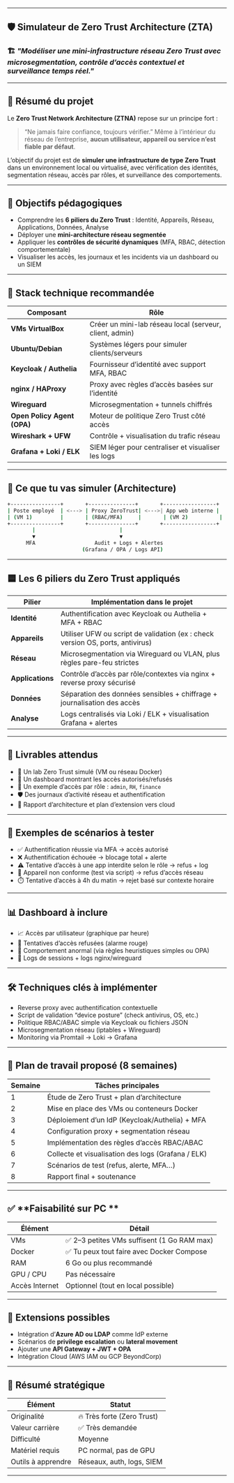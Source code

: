  ---

## 🛡️ **Simulateur de Zero Trust Architecture (ZTA)**

### 🏗️ *"Modéliser une mini-infrastructure réseau Zero Trust avec microsegmentation, contrôle d’accès contextuel et surveillance temps réel."*

---

## 🧠 **Résumé du projet**

Le **Zero Trust Network Architecture (ZTNA)** repose sur un principe fort :

> “Ne jamais faire confiance, toujours vérifier.”
> Même à l’intérieur du réseau de l’entreprise, **aucun utilisateur, appareil ou service n’est fiable par défaut**.

L’objectif du projet est de **simuler une infrastructure de type Zero Trust** dans un environnement local ou virtualisé, avec vérification des identités, segmentation réseau, accès par rôles, et surveillance des comportements.

---

## 🎯 **Objectifs pédagogiques**

* Comprendre les **6 piliers du Zero Trust** : Identité, Appareils, Réseau, Applications, Données, Analyse
* Déployer une **mini-architecture réseau segmentée**
* Appliquer les **contrôles de sécurité dynamiques** (MFA, RBAC, détection comportementale)
* Visualiser les accès, les journaux et les incidents via un dashboard ou un SIEM

---

## 🧰 **Stack technique recommandée**

| Composant                   | Rôle                                                    |
| --------------------------- | ------------------------------------------------------- |
| **VMs VirtualBox**          | Créer un mini-lab réseau local (serveur, client, admin) |
| **Ubuntu/Debian**           | Systèmes légers pour simuler clients/serveurs           |
| **Keycloak / Authelia**     | Fournisseur d’identité avec support MFA, RBAC           |
| **nginx / HAProxy**         | Proxy avec règles d’accès basées sur l’identité         |
| **Wireguard**               | Microsegmentation + tunnels chiffrés                    |
| **Open Policy Agent (OPA)** | Moteur de politique Zero Trust côté accès               |
| **Wireshark + UFW**         | Contrôle + visualisation du trafic réseau               |
| **Grafana + Loki / ELK**    | SIEM léger pour centraliser et visualiser les logs      |

---

## 🔑 **Ce que tu vas simuler (Architecture)**

```bash
+----------------+       +---------------+       +-----------------+
| Poste employé  | <---> | Proxy ZeroTrust| <--->| App web interne |
| (VM 1)         |       | (RBAC/MFA)     |       | (VM 2)          |
+----------------+       +---------------+       +-----------------+
        |                           |
        ▼                           ▼
      MFA                   Audit + Logs + Alertes
                        (Grafana / OPA / Logs API)
```

---

## 🟦 **Les 6 piliers du Zero Trust appliqués**

| Pilier           | Implémentation dans le projet                                                  |
| ---------------- | ------------------------------------------------------------------------------ |
| **Identité**     | Authentification avec Keycloak ou Authelia + MFA + RBAC                        |
| **Appareils**    | Utiliser UFW ou script de validation (ex : check version OS, ports, antivirus) |
| **Réseau**       | Microsegmentation via Wireguard ou VLAN, plus règles pare-feu strictes         |
| **Applications** | Contrôle d’accès par rôle/contextes via nginx + reverse proxy sécurisé         |
| **Données**      | Séparation des données sensibles + chiffrage + journalisation des accès        |
| **Analyse**      | Logs centralisés via Loki / ELK + visualisation Grafana + alertes              |

---

## 📂 **Livrables attendus**

* 🧪 Un lab Zero Trust simulé (VM ou réseau Docker)
* 🎯 Un dashboard montrant les accès autorisés/refusés
* 🔐 Un exemple d’accès par rôle : `admin`, `RH`, `finance`
* 🛡️ Des journaux d’activité réseau et authentification
* 📘 Rapport d’architecture et plan d’extension vers cloud

---

## 🔧 **Exemples de scénarios à tester**

* ✅ Authentification réussie via MFA → accès autorisé
* ❌ Authentification échouée → blocage total + alerte
* ⚠️ Tentative d’accès à une app interdite selon le rôle → refus + log
* 🚫 Appareil non conforme (test via script) → refus d’accès réseau
* ⏱️ Tentative d’accès à 4h du matin → rejet basé sur contexte horaire

---

## 📊 **Dashboard à inclure**

* 📈 Accès par utilisateur (graphique par heure)
* 🚦 Tentatives d’accès refusées (alarme rouge)
* 🧭 Comportement anormal (via règles heuristiques simples ou OPA)
* 📄 Logs de sessions + logs nginx/wireguard

---

## 🛠️ **Techniques clés à implémenter**

* Reverse proxy avec authentification contextuelle
* Script de validation “device posture” (check antivirus, OS, etc.)
* Politique RBAC/ABAC simple via Keycloak ou fichiers JSON
* Microsegmentation réseau (iptables + Wireguard)
* Monitoring via Promtail → Loki → Grafana

---

## 📆 **Plan de travail proposé (8 semaines)**

| Semaine | Tâches principales                                 |
| ------- | -------------------------------------------------- |
| 1       | Étude de Zero Trust + plan d’architecture          |
| 2       | Mise en place des VMs ou conteneurs Docker         |
| 3       | Déploiement d’un IdP (Keycloak/Authelia) + MFA     |
| 4       | Configuration proxy + segmentation réseau          |
| 5       | Implémentation des règles d’accès RBAC/ABAC        |
| 6       | Collecte et visualisation des logs (Grafana / ELK) |
| 7       | Scénarios de test (refus, alerte, MFA…)            |
| 8       | Rapport final + soutenance                         |

---

## ✅ **Faisabilité sur PC **

| Élément        | Détail                                     |
| -------------- | ------------------------------------------ |
| VMs            | ✅ 2–3 petites VMs suffisent (1 Go RAM max) |
| Docker         | ✅ Tu peux tout faire avec Docker Compose   |
| RAM            | 6 Go ou plus recommandé                    |
| GPU / CPU      | Pas nécessaire                             |
| Accès Internet | Optionnel (tout en local possible)         |

---

## 🚀 **Extensions possibles**

* Intégration d’**Azure AD ou LDAP** comme IdP externe
* Scénarios de **privilege escalation** ou **lateral movement**
* Ajouter une **API Gateway + JWT + OPA**
* Intégration Cloud (AWS IAM ou GCP BeyondCorp)

---

## 📌 **Résumé stratégique**

| Élément            | Statut                     |
| ------------------ | -------------------------- |
| Originalité        | 🔥 Très forte (Zero Trust) |
| Valeur carrière    | ✅ Très demandée            |
| Difficulté         | Moyenne                    |
| Matériel requis    | PC normal, pas de GPU      |
| Outils à apprendre | Réseaux, auth, logs, SIEM  |

---


